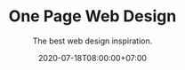 ---
title    : One Page Web Design
subtitle : The best web design inspiration.
desc     : A showcase of the best one page web design inspiration.
date     : 2020-07-18T08:00:00+07:00
---